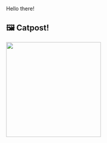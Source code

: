 Hello there!



## 🖼️ Catpost!

<sub>
    <img src="https://cdn2.thecatapi.com/images/Fi3QGX1g7.jpg" height="256">
</sub>

